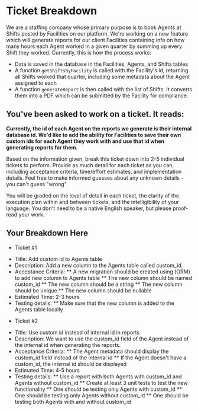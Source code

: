 # Ticket Breakdown
We are a staffing company whose primary purpose is to book Agents at Shifts posted by Facilities on our platform. We're working on a new feature which will generate reports for our client Facilities containing info on how many hours each Agent worked in a given quarter by summing up every Shift they worked. Currently, this is how the process works:

- Data is saved in the database in the Facilities, Agents, and Shifts tables
- A function `getShiftsByFacility` is called with the Facility's id, returning all Shifts worked that quarter, including some metadata about the Agent assigned to each
- A function `generateReport` is then called with the list of Shifts. It converts them into a PDF which can be submitted by the Facility for compliance.

## You've been asked to work on a ticket. It reads:

**Currently, the id of each Agent on the reports we generate is their internal database id. We'd like to add the ability for Facilities to save their own custom ids for each Agent they work with and use that id when generating reports for them.**


Based on the information given, break this ticket down into 2-5 individual tickets to perform. Provide as much detail for each ticket as you can, including acceptance criteria, time/effort estimates, and implementation details. Feel free to make informed guesses about any unknown details - you can't guess "wrong".


You will be graded on the level of detail in each ticket, the clarity of the execution plan within and between tickets, and the intelligibility of your language. You don't need to be a native English speaker, but please proof-read your work.

## Your Breakdown Here
- Ticket #1
 * Title: Add custom id to Agents table
 * Description: Add a new column to the Agents table called custom_id.
 * Acceptance Criteria:
  ** A new migration should be created using (ORM) to add new column to Agents table
  ** The new column should be named custom_id
  ** The new column should be a string
  ** The new column should be unique
  ** The new column should be nullable
 * Estimated Time: 2-3 hours
 * Testing details:
  ** Make sure that the new column is added to the Agents table locally

- Ticket #2
 * Title: Use custom id instead of internal id in reports
 * Description: We want to use the custom_id field of the Agent instead of the internal id when generating the reports.
 * Acceptance Criteria:
  ** The Agent metadata should display the custom_id field instead of the internal id
  ** If the Agent doesn't have a custom_id, the internal id should be displayed
 * Estimated Time: 4-5 hours
 * Testing details:
  ** Use a report with both Agents with custom_id and Agents without custom_id
  ** Create at least 3 unit tests to test the new functionality
  ** One should be testing only Agents with custom_id
  ** One should be testing only Agents without custom_id
  ** One should be testing both Agents with and without custom_id 